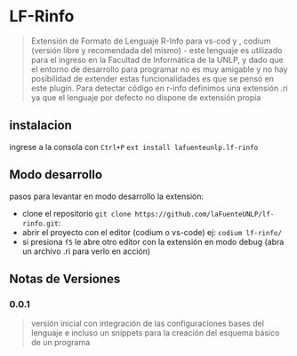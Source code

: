 # LF-Rinfo

> Extensión de Formato de Lenguaje R-Info para vs-cod y , codium (versión libre y recomendada del mismo) - este lenguaje es utilizado para el ingreso en la Facultad de Informática de la UNLP, y dado que el entorno de desarrollo para programar no es muy amigable y no hay posibilidad de extender estas funcionalidades es que se pensó en este plugin. Para detectar código en r-info definimos una extensión .ri ya que el lenguaje por defecto no dispone de extensión propia



## instalacion

ingrese a la consola con `Ctrl+P`
`ext install lafuenteunlp.lf-rinfo`

## Modo desarrollo

pasos para levantar en modo desarrollo la extensión:

* clone el repositorio `git clone https://github.com/laFuenteUNLP/lf-rinfo.git`:
* abrir el proyecto con el editor (codium o vs-code) ej: `codium lf-rinfo/ `
* si presiona `f5` le abre otro editor con la extensión en modo debug (abra un archivo  .ri para verlo en acción)

## Notas de Versiones

### 0.0.1

> versión inicial con integración de las configuraciones bases del lenguaje e incluso un snippets para la creación del esquema básico de un programa
